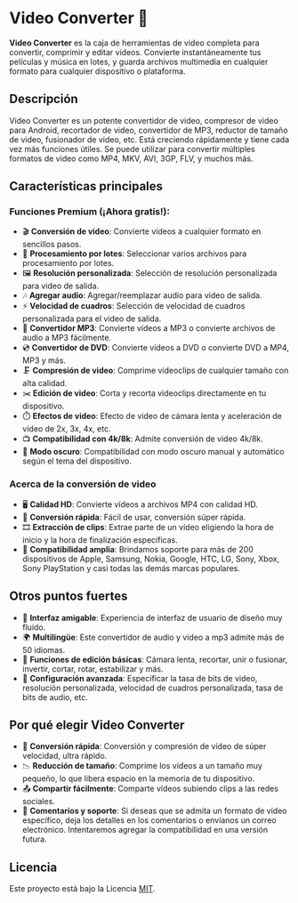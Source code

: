 # Video Converter 🎥

**Video Converter** es la caja de herramientas de video completa para convertir, comprimir y editar videos. Convierte instantáneamente tus películas y música en lotes, y guarda archivos multimedia en cualquier formato para cualquier dispositivo o plataforma.

## Descripción

Video Converter es un potente convertidor de video, compresor de video para Android, recortador de video, convertidor de MP3, reductor de tamaño de video, fusionador de video, etc. Está creciendo rápidamente y tiene cada vez más funciones útiles. Se puede utilizar para convertir múltiples formatos de video como MP4, MKV, AVI, 3GP, FLV, y muchos más.

## Características principales

### Funciones Premium (¡Ahora gratis!):
- 🎬 **Conversión de video**: Convierte vídeos a cualquier formato en sencillos pasos.
- 📂 **Procesamiento por lotes**: Seleccionar varios archivos para procesamiento por lotes.
- 🖼️ **Resolución personalizada**: Selección de resolución personalizada para video de salida.
- 🎶 **Agregar audio**: Agregar/reemplazar audio para video de salida.
- ⚡ **Velocidad de cuadros**: Selección de velocidad de cuadros personalizada para el video de salida.
- 🎤 **Convertidor MP3**: Convierte vídeos a MP3 o convierte archivos de audio a MP3 fácilmente.
- 💿 **Convertidor de DVD**: Convierte vídeos a DVD o convierte DVD a MP4, MP3 y más.
- 🗜️ **Compresión de video**: Comprime videoclips de cualquier tamaño con alta calidad.
- ✂️ **Edición de video**: Corta y recorta videoclips directamente en tu dispositivo.
- ⏱️ **Efectos de video**: Efecto de video de cámara lenta y aceleración de video de 2x, 3x, 4x, etc.
- 📺 **Compatibilidad con 4k/8k**: Admite conversión de video 4k/8k.
- 🌙 **Modo oscuro**: Compatibilidad con modo oscuro manual y automático según el tema del dispositivo.

### Acerca de la conversión de video
- 🖥️ **Calidad HD**: Convierte vídeos a archivos MP4 con calidad HD.
- 🔄 **Conversión rápida**: Fácil de usar, conversión súper rápida.
- 🎞️ **Extracción de clips**: Extrae parte de un vídeo eligiendo la hora de inicio y la hora de finalización específicas.
- 📱 **Compatibilidad amplia**: Brindamos soporte para más de 200 dispositivos de Apple, Samsung, Nokia, Google, HTC, LG, Sony, Xbox, Sony PlayStation y casi todas las demás marcas populares.

## Otros puntos fuertes
- 🎨 **Interfaz amigable**: Experiencia de interfaz de usuario de diseño muy fluido.
- 🌍 **Multilingüe**: Este convertidor de audio y video a mp3 admite más de 50 idiomas.
- 🔄 **Funciones de edición básicas**: Cámara lenta, recortar, unir o fusionar, invertir, cortar, rotar, estabilizar y más.
- 🔧 **Configuración avanzada**: Especificar la tasa de bits de video, resolución personalizada, velocidad de cuadros personalizada, tasa de bits de audio, etc.

## Por qué elegir Video Converter
- 🚀 **Conversión rápida**: Conversión y compresión de vídeo de súper velocidad, ultra rápido.
- 📉 **Reducción de tamaño**: Comprime los vídeos a un tamaño muy pequeño, lo que libera espacio en la memoria de tu dispositivo.
- 📤 **Compartir fácilmente**: Comparte vídeos subiendo clips a las redes sociales.
- 💬 **Comentarios y soporte**: Si deseas que se admita un formato de video específico, deja los detalles en los comentarios o envíanos un correo electrónico. Intentaremos agregar la compatibilidad en una versión futura.

## Licencia

Este proyecto está bajo la Licencia [MIT](./LICENSE).
